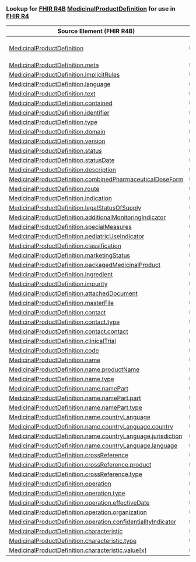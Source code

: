 ### Lookup for [FHIR R4B](https://hl7.org/fhir/R4B/) [MedicinalProductDefinition](https://hl7.org/fhir/R4B/MedicinalProductDefinition.html) for use in [FHIR R4](https://hl7.org/fhir/R4/)

| Source Element (FHIR R4B) | Usage | Target |
| -------------- | ----- | ------ |
| [MedicinalProductDefinition](https://hl7.org/fhir/R4B/MedicinalProductDefinition.html#resource) | `UseExtension` | [http://hl7.org/fhir/4.3/StructureDefinition/extension-MedicinalProductDefinition](StructureDefinition-ext-R4B-MedicinalProductDefinition.html) |
| [MedicinalProductDefinition.meta](https://hl7.org/fhir/R4B/MedicinalProductDefinition.html#resource) | `UseBasicElement` | [Basic.meta](https://hl7.org/fhir/R4/Basic.html#resource) |
| [MedicinalProductDefinition.implicitRules](https://hl7.org/fhir/R4B/MedicinalProductDefinition.html#resource) | `UseBasicElement` | [Basic.implicitRules](https://hl7.org/fhir/R4/Basic.html#resource) |
| [MedicinalProductDefinition.language](https://hl7.org/fhir/R4B/MedicinalProductDefinition.html#resource) | `UseBasicElement` | [Basic.language](https://hl7.org/fhir/R4/Basic.html#resource) |
| [MedicinalProductDefinition.text](https://hl7.org/fhir/R4B/MedicinalProductDefinition.html#resource) | `UseBasicElement` | [Basic.text](https://hl7.org/fhir/R4/Basic.html#resource) |
| [MedicinalProductDefinition.contained](https://hl7.org/fhir/R4B/MedicinalProductDefinition.html#resource) | `UseBasicElement` | [Basic.contained](https://hl7.org/fhir/R4/Basic.html#resource) |
| [MedicinalProductDefinition.identifier](https://hl7.org/fhir/R4B/MedicinalProductDefinition.html#resource) | `UseBasicElement` | [Basic.identifier](https://hl7.org/fhir/R4/Basic.html#resource) |
| [MedicinalProductDefinition.type](https://hl7.org/fhir/R4B/MedicinalProductDefinition.html#resource) | `UseExtensionFromAncestor` | - |
| [MedicinalProductDefinition.domain](https://hl7.org/fhir/R4B/MedicinalProductDefinition.html#resource) | `UseExtensionFromAncestor` | - |
| [MedicinalProductDefinition.version](https://hl7.org/fhir/R4B/MedicinalProductDefinition.html#resource) | `UseExtensionFromAncestor` | - |
| [MedicinalProductDefinition.status](https://hl7.org/fhir/R4B/MedicinalProductDefinition.html#resource) | `UseExtensionFromAncestor` | - |
| [MedicinalProductDefinition.statusDate](https://hl7.org/fhir/R4B/MedicinalProductDefinition.html#resource) | `UseExtensionFromAncestor` | - |
| [MedicinalProductDefinition.description](https://hl7.org/fhir/R4B/MedicinalProductDefinition.html#resource) | `UseExtensionFromAncestor` | - |
| [MedicinalProductDefinition.combinedPharmaceuticalDoseForm](https://hl7.org/fhir/R4B/MedicinalProductDefinition.html#resource) | `UseExtensionFromAncestor` | - |
| [MedicinalProductDefinition.route](https://hl7.org/fhir/R4B/MedicinalProductDefinition.html#resource) | `UseExtensionFromAncestor` | - |
| [MedicinalProductDefinition.indication](https://hl7.org/fhir/R4B/MedicinalProductDefinition.html#resource) | `UseExtensionFromAncestor` | - |
| [MedicinalProductDefinition.legalStatusOfSupply](https://hl7.org/fhir/R4B/MedicinalProductDefinition.html#resource) | `UseExtensionFromAncestor` | - |
| [MedicinalProductDefinition.additionalMonitoringIndicator](https://hl7.org/fhir/R4B/MedicinalProductDefinition.html#resource) | `UseExtensionFromAncestor` | - |
| [MedicinalProductDefinition.specialMeasures](https://hl7.org/fhir/R4B/MedicinalProductDefinition.html#resource) | `UseExtensionFromAncestor` | - |
| [MedicinalProductDefinition.pediatricUseIndicator](https://hl7.org/fhir/R4B/MedicinalProductDefinition.html#resource) | `UseExtensionFromAncestor` | - |
| [MedicinalProductDefinition.classification](https://hl7.org/fhir/R4B/MedicinalProductDefinition.html#resource) | `UseExtensionFromAncestor` | - |
| [MedicinalProductDefinition.marketingStatus](https://hl7.org/fhir/R4B/MedicinalProductDefinition.html#resource) | `UseExtensionFromAncestor` | - |
| [MedicinalProductDefinition.packagedMedicinalProduct](https://hl7.org/fhir/R4B/MedicinalProductDefinition.html#resource) | `UseExtensionFromAncestor` | - |
| [MedicinalProductDefinition.ingredient](https://hl7.org/fhir/R4B/MedicinalProductDefinition.html#resource) | `UseExtensionFromAncestor` | - |
| [MedicinalProductDefinition.impurity](https://hl7.org/fhir/R4B/MedicinalProductDefinition.html#resource) | `UseExtensionFromAncestor` | - |
| [MedicinalProductDefinition.attachedDocument](https://hl7.org/fhir/R4B/MedicinalProductDefinition.html#resource) | `UseExtensionFromAncestor` | - |
| [MedicinalProductDefinition.masterFile](https://hl7.org/fhir/R4B/MedicinalProductDefinition.html#resource) | `UseExtensionFromAncestor` | - |
| [MedicinalProductDefinition.contact](https://hl7.org/fhir/R4B/MedicinalProductDefinition.html#resource) | `UseExtensionFromAncestor` | - |
| [MedicinalProductDefinition.contact.type](https://hl7.org/fhir/R4B/MedicinalProductDefinition.html#resource) | `UseExtensionFromAncestor` | - |
| [MedicinalProductDefinition.contact.contact](https://hl7.org/fhir/R4B/MedicinalProductDefinition.html#resource) | `UseExtensionFromAncestor` | - |
| [MedicinalProductDefinition.clinicalTrial](https://hl7.org/fhir/R4B/MedicinalProductDefinition.html#resource) | `UseExtensionFromAncestor` | - |
| [MedicinalProductDefinition.code](https://hl7.org/fhir/R4B/MedicinalProductDefinition.html#resource) | `UseBasicElement` | [Basic.code](https://hl7.org/fhir/R4/Basic.html#resource) |
| [MedicinalProductDefinition.name](https://hl7.org/fhir/R4B/MedicinalProductDefinition.html#resource) | `UseExtensionFromAncestor` | - |
| [MedicinalProductDefinition.name.productName](https://hl7.org/fhir/R4B/MedicinalProductDefinition.html#resource) | `UseExtensionFromAncestor` | - |
| [MedicinalProductDefinition.name.type](https://hl7.org/fhir/R4B/MedicinalProductDefinition.html#resource) | `UseExtensionFromAncestor` | - |
| [MedicinalProductDefinition.name.namePart](https://hl7.org/fhir/R4B/MedicinalProductDefinition.html#resource) | `UseExtensionFromAncestor` | - |
| [MedicinalProductDefinition.name.namePart.part](https://hl7.org/fhir/R4B/MedicinalProductDefinition.html#resource) | `UseExtensionFromAncestor` | - |
| [MedicinalProductDefinition.name.namePart.type](https://hl7.org/fhir/R4B/MedicinalProductDefinition.html#resource) | `UseExtensionFromAncestor` | - |
| [MedicinalProductDefinition.name.countryLanguage](https://hl7.org/fhir/R4B/MedicinalProductDefinition.html#resource) | `UseExtensionFromAncestor` | - |
| [MedicinalProductDefinition.name.countryLanguage.country](https://hl7.org/fhir/R4B/MedicinalProductDefinition.html#resource) | `UseExtensionFromAncestor` | - |
| [MedicinalProductDefinition.name.countryLanguage.jurisdiction](https://hl7.org/fhir/R4B/MedicinalProductDefinition.html#resource) | `UseExtensionFromAncestor` | - |
| [MedicinalProductDefinition.name.countryLanguage.language](https://hl7.org/fhir/R4B/MedicinalProductDefinition.html#resource) | `UseExtensionFromAncestor` | - |
| [MedicinalProductDefinition.crossReference](https://hl7.org/fhir/R4B/MedicinalProductDefinition.html#resource) | `UseExtensionFromAncestor` | - |
| [MedicinalProductDefinition.crossReference.product](https://hl7.org/fhir/R4B/MedicinalProductDefinition.html#resource) | `UseExtensionFromAncestor` | - |
| [MedicinalProductDefinition.crossReference.type](https://hl7.org/fhir/R4B/MedicinalProductDefinition.html#resource) | `UseExtensionFromAncestor` | - |
| [MedicinalProductDefinition.operation](https://hl7.org/fhir/R4B/MedicinalProductDefinition.html#resource) | `UseExtensionFromAncestor` | - |
| [MedicinalProductDefinition.operation.type](https://hl7.org/fhir/R4B/MedicinalProductDefinition.html#resource) | `UseExtensionFromAncestor` | - |
| [MedicinalProductDefinition.operation.effectiveDate](https://hl7.org/fhir/R4B/MedicinalProductDefinition.html#resource) | `UseExtensionFromAncestor` | - |
| [MedicinalProductDefinition.operation.organization](https://hl7.org/fhir/R4B/MedicinalProductDefinition.html#resource) | `UseExtensionFromAncestor` | - |
| [MedicinalProductDefinition.operation.confidentialityIndicator](https://hl7.org/fhir/R4B/MedicinalProductDefinition.html#resource) | `UseExtensionFromAncestor` | - |
| [MedicinalProductDefinition.characteristic](https://hl7.org/fhir/R4B/MedicinalProductDefinition.html#resource) | `UseExtensionFromAncestor` | - |
| [MedicinalProductDefinition.characteristic.type](https://hl7.org/fhir/R4B/MedicinalProductDefinition.html#resource) | `UseExtensionFromAncestor` | - |
| [MedicinalProductDefinition.characteristic.value[x]](https://hl7.org/fhir/R4B/MedicinalProductDefinition.html#resource) | `UseExtensionFromAncestor` | - |
